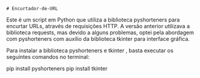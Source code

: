 	# Encurtador-de-URL
Este é um script em Python que utiliza a biblioteca pyshorteners para encurtar URLs, através de requisições HTTP. A versão anterior utilizava a biblioteca requests, mas devido a alguns problemas, optei pela abordagem com pyshorteners com auxílio da biblioteca tkinter para interface gráfica.

Para instalar a biblioteca pyshorteners e tkinter , basta executar os seguintes comandos no terminal:

pip install pyshorteners
pip install tkinter
